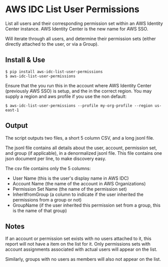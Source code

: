 # AWS IDC List User Permissions

List all users and their corresponding permission set within an AWS Identity Center instance. AWS Identity Center is the new name for AWS SSO.

Will iterate through all users, and determine their permission sets (either directly attached to the user, or via a Group).

## Install & Use

    $ pip install aws-idc-list-user-permissions
    $ aws-idc-list-user-permissions

Ensure that the you run this in the account where AWS Identity Center (previously AWS SSO) is setup, and the in the correct region. You may supply a region and aws profile if you use the non default:

    $ aws-idc-list-user-permissions --profile my-org-profile --region us-east-1

## Output

The script outputs two files, a short 5 column CSV, and a long jsonl file. 

The jsonl file contains all details about the user, account, permission set, and group (if applicable), in a denormalized jsonl file. This file contains one json document per line, to make discovery easy.

The csv file contains only the 5 columns:
* User Name (this is the user's display name in AWS IDC)
* Account Name (the name of the account in AWS Organizations)
* Permission Set Name (the name of the permission set)
* InheritfromGroup (a column to indicate if the user inherited the permissions from a group or not)
* GroupName (if the user inherited this permission set from a group, this is the name of that group)

## Notes

If an account or permission set exists with no users attached to it, this report will not have a item on the list for it. Only permissions sets with account assignments associated with actual users will appear on the list.

Similarly, groups with no users as members will also not appear on the list.